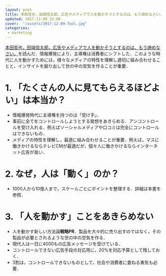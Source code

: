 ```yaml
---
layout: post
title: 本田哲也，田端信太郎，広告やメディアで人を動かそうとするのは、もう諦めなさい。
updated: 2017-12-09 22:00
cover:  "/assets/2017-12-09-fool.jpg"
categories:
 - marketing
---
```


[本田哲也，田端信太郎，広告やメディアで人を動かそうとするのは、もう諦めなさい。](http://amzn.asia/1a2cpaH)を読んだ．情報爆発により，主導権は消費者にシフトした．このような時代に人を動かすためには，様々なメディアの特性を理解し適切に組み合わせることと，インサイトを掘り出して世の中の空気を作ることが重要．

# 1. 「たくさんの人に見てもらえるほどよい」は本当か？

* 情報爆発時代に主導権を持つのは「受け手」．
* 事前に全てをコントロールしようとする発想をあきらめる．アンコントロールを受け入れる．例えばソーシャルメディアや口コミは完全にコントロールはできないもの．
* メディアの特性を理解し，最適に組み合わせることが重要．例えば，マスに働きかけるならテレビCMが最適だが，個々人に働きかけるならインターネット広告が良い．

# 2. なぜ，人は「動く」のか？

* 1000人から10億人まで，スケールごとにポイントを整理する．詳細は本書を参照．

# 3. 「人を動かす」ことをあきらめない

* 人を動かす新しい方法論**戦略PR**．製品を大々的に売り出すのではなく，その製品が必要とされるような世の中の空気を作る．
* 現代人は一日に4000もの広告メッセージを受けている．
* コントロールできない広告手段の対応用に，20%を対応予算として残しておく．
* 3割は，コントロールできないものとして，社会や消費者に委ねる勇気も必要．

